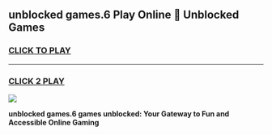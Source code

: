 
## unblocked games.6 Play Online 👋 Unblocked Games
<h3>
<a href="https://premium.freeplayer.one?title=unblocked_games.6&ref=19F">CLICK TO PLAY</a></h3>
<hr>

<h3>
<a href="https://premium.freeplayer.one?title=unblocked_games.6&ref=19F">CLICK 2 PLAY</a>
  
</h3>

<a href="https://premium.freeplayer.one?title=unblocked_games.6&ref=19F"><img src="https://clearcache.store/games.png"></a>


**unblocked games.6 games unblocked: Your Gateway to Fun and Accessible Online Gaming**
